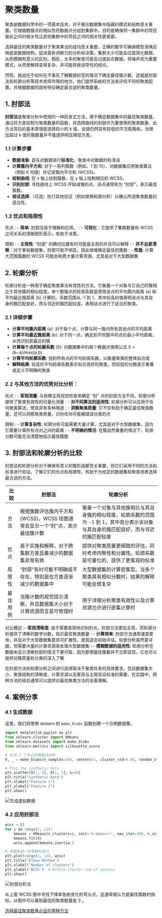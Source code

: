 # 聚类数量

<show-structure depth="2"/>

聚类是数据科学中的一项基本技术，对于揭示数据集中隐藏的模式和结构至关重要。它根据数据点的相似性将数据点分组到集群中，目的是确保同一集群中的项目彼此之间的相关性比其他集群中的项目之间的相关性更紧密。

选择最佳的聚类数量对于聚类算法的成功至关重要，正确的数字可确保模型准确反映底层数据结构，促进富有洞察力的分析和决策。集群太少可能会过度简化数据，从而模糊有意义的区别。相反，太多的聚类可能会过度拟合数据，将噪声视为重要模式，从而使解释变得复杂，并可能导致误导性的结论。

然而，挑战在于如何在不事先了解数据标签的情况下确定最佳簇计数。这就是肘部法和轮廓分析等技术发挥作用的地方。他们提供系统的方法来评估不同的聚类配置，并根据数据的固有特征确定最合适的聚类数量。


## 1. 肘部法

**肘部法**是聚类分析中使用的一种启发式方法，用于确定数据集中的最佳聚类数量。通过将方差绘制为聚类数量的函数，并选择曲线的肘部作为要使用的聚类数量。此方法背后的基本原理是选择较小的 k 值，该值仍然具有较低的平方距离和，当增加超过 k 值的簇数量并不能提供明显降低方差。

### 1.1 计算步骤

- **数据准备**: 首先对数据进行**标准化**，聚类中对数据的标准话
- **计算簇内平方和**: 对于一系列簇数（例如，1 到 10），对数据集应用聚类算法（例如 K 均值）并记录簇内平方和 (WCSS)。
- **绘制曲线**: 在 x 轴上绘制簇数，在 y 轴上绘制相应的 WCSS。
- **识别肘部**: 寻找曲线上 WCSS 开始减慢的点。该点通常称为 “肘部”，表示最佳簇数。
- **验证选择**:（可选）执行其他验证（例如使用轮廓分析）以确认所选聚类数量的适当性。

### 1.2 优点和局限性

优点
: - **简单**: 肘部法易于理解和应用。
: - **可视化**：它提供了集群数量和 WCSS 之间关系的清晰图形表示，有助于决策。

限制
: - **主观性**: “肘部” 的确切位置有时可能是主观的并且可以解释
: - **并不总是清晰**：对于某些数据集，肘部可能不明显，因此很难确定最佳的簇数
: - **性能**: 计算大范围簇数的 WCSS 可能会耗费大量计算资源，尤其是对于大型数据集

## 2. 轮廓分析

轮廓分析是一种用于确定聚类算法有效性的方法，它衡量一个对象与它自己的簇相比于其他簇的相似程度。单个数据点的轮廓系数是使用该点的平均簇内距离 (a) 和平均最近簇距离 (b) 计算的。系数范围从 -1 到 1，其中较高的值表明该点与其自身的簇匹配良好，而与邻近的簇匹配较差，表明该点进行了适当的聚类。

### 2.1 详细步骤

- **计算平均簇内距离** (a): 对于每个点，计算与同一簇内所有其他点的平均距离
- **计算平均最近簇距离** (b): 对于同一点，确定到不同簇中的点的最小平均距离，从而识别其最近的簇
- **计算每个点的轮廓系数** (S): 对数据集中的每个数据点使用公式 S = (b−a)/max(a,b)
- **计算平均轮廓系数**: 找到所有点的平均轮廓系数，以衡量聚类的整体拟合度
- **解释结果**: 较高的平均轮廓系数表示拟合良好的聚类，而较低的分数表示重叠或定义不明确的聚类


### 2.2 与其他方法的优势对比分析：

优点
: - **客观测量**: 与依赖主观视觉检查来确定 “肘” 点的肘部方法不同，轮廓分析提供了聚类有效性的可量化测量
: - **对不同算法的适用性**: 轮廓分析可以应用于任何聚类算法，使其具有多种用途
: - **洞察聚类质量**: 它不仅有助于确定最佳聚类数量，还可以洞察聚类质量，识别任何可能被错误分类的点

限制
: - **计算复杂性**: 轮廓分析可能需要大量计算，尤其是对于大型数据集，因为它需要计算所有点对之间的距离
: - **不明确的情况**: 在簇自然重叠的情况下，轮廓分数可能无法清楚地指示最佳簇数


## 3. 肘部法和轮廓分析的比较

肘部法和轮廓分析对于确保有意义的簇形成都至关重要，但它们采用不同的方法和标准进行验证。了解它们的优点和局限性，有助于为给定的数据集和聚类场景选择最合适的方法。

| 比较   | 肘部法                                           | 轮廓分析                                                                  |
|------|-----------------------------------------------|-----------------------------------------------------------------------|
| 方法   | 根据簇数评估簇内平方和 (WCSS)，WCSS 绘图通常会显示一个“肘”点，表示最佳簇计数 | 衡量一个对象与其他簇相比与其自身簇的相似程度，轮廓系数的范围为 -1 到 1，其中高分表示该对象与其自身的簇匹配良好，而与邻近的簇匹配较差 |
| 优点   | 易于实施和解释，对于跨集群方差显着减少的数据集非常有效                   | 提供对聚类质量更细致的评估，同时考虑内聚性和分离性。轮廓系数是可量化的，提供了更客观的标准                         |
| 局限性  | “肘部”有时可能不明确或不存在，特别是在方差逐渐减少的数据集中               | 大型数据集的计算密集型。当多个聚类具有相似分数时，结果的解释可能会很复杂                                  |
| 最佳用例 | 当簇计数的视觉提示清晰，并且数据集大小对于计算资源而言是可管理时              | 用于详细分析聚类有效性以及计算资源允许进行密集计算时                                            |


对比概述
:- **客观清晰度**: 由于需要直观地识别肘点，肘部方法更加主观，而轮廓分析提供了清晰的数字分数，指示最佳聚类数量
: - **计算效率**: 肘部方法通常速度更快，并且对于大型数据集更具可扩展性，使其适合初始评估。轮廓分析虽然更详细，但需要大量的计算资源来处理大型数据集
: - **模糊数据的适用性**: 轮廓分析在数据未显示清晰肘部的情况下更可取，因为即使最佳簇数并不立即显现，它也可以提供对簇质量和分离的深入了解

在肘部方法和轮廓分析之间进行选择取决于聚类任务的具体要求，包括数据集大小、聚类结构的清晰度、计算资源以及客观与主观验证标准的需要。在实践中，两种方法的结合通常可以提供对最佳聚类方法的全面理解。

## 4. 案例分享

### 4.1 生成数据

这里，我们将使用 sklearn 的 `make_blobs` 函数创建一个示例数据集。

```Python
import matplotlib.pyplot as plt
from sklearn.cluster import KMeans
from sklearn.datasets import make_blobs
from sklearn.metrics import silhouette_score

# 生成 3 个中心的数据点分布
X, _ = make_blobs(n_samples=300, centers=3, cluster_std=0.60, random_state=0)

# Plot the synthetic data
plt.scatter(X[:, 0], X[:, 1], s=50)
plt.title("Synthetic Data")
plt.xlabel("Feature 1")
plt.ylabel("Feature 2")
plt.show()
```

![生成虚拟数据](%myimgs%/clustering_example_1.png?raw=true)

### 4.2 应用肘部法

```Python
wcss = []
for i in range(1, 11):
    kmeans = KMeans(n_clusters=i, init='k-means++', max_iter=300, n_init=10, random_state=0)
    kmeans.fit(X)
    wcss.append(kmeans.inertia_)

# 绘图来进一步观察肘部点
plt.plot(range(1, 11), wcss)
plt.title('Elbow Method')
plt.xlabel('Number of clusters')
plt.ylabel('WCSS')  # Within cluster sum of squares
plt.show()
```

![肘部分析法](%myimgs%/clsutering_example_2.png?raw=true)

从上面  WCSS 图中寻找下降率急剧变化的弯头点，这通常被认为是最佳簇数的指标。从图中可以看到最佳的聚类数量是 3 。


<seealso>
<category ref="ref_docs">
    <a href="https://mp.weixin.qq.com/s/bAVxW0I4owa3F-jfntar-A">选择最佳聚类数量必会的两种方法</a>
</category>
<category ref="ref_github">
</category>
<category ref="ref_issues">
</category>
<category ref="ref_hf">
</category>
<category ref="ref_ms">
</category>
</seealso><show-structure depth="2"/>

